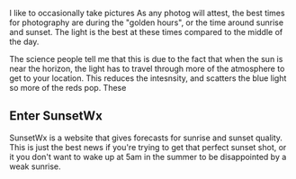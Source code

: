 I like to occasionally take pictures As any photog will attest, the best times for photography are during the "golden hours", or the time around sunrise and sunset. The light is the best at these times compared to the middle of the day.

The science people tell me that this is due to the fact that when the sun is near the horizon, the light has to travel through more of the atmosphere to get to your location. This reduces the intesnsity, and scatters the blue light so more of the reds pop. These

## Enter SunsetWx

SunsetWx is a website that gives forecasts for sunrise and sunset quality. This is just the best news if you're trying to get that perfect sunset shot, or it you don't want to wake up at 5am in the summer to be disappointed by a weak sunrise.

